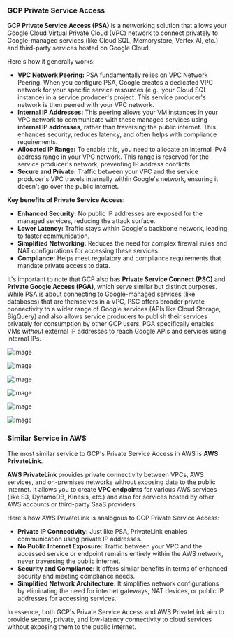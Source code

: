 ### GCP Private Service Access

**GCP Private Service Access (PSA)** is a networking solution that allows your Google Cloud Virtual Private Cloud (VPC) network to connect privately to Google-managed services (like Cloud SQL, Memorystore, Vertex AI, etc.) and third-party services hosted on Google Cloud.

Here's how it generally works:

* **VPC Network Peering:** PSA fundamentally relies on VPC Network Peering. When you configure PSA, Google creates a dedicated VPC network for your specific service resources (e.g., your Cloud SQL instance) in a service producer's project. This service producer's network is then peered with your VPC network.
* **Internal IP Addresses:** This peering allows your VM instances in your VPC network to communicate with these managed services using **internal IP addresses**, rather than traversing the public internet. This enhances security, reduces latency, and often helps with compliance requirements.
* **Allocated IP Range:** To enable this, you need to allocate an internal IPv4 address range in your VPC network. This range is reserved for the service producer's network, preventing IP address conflicts.
* **Secure and Private:** Traffic between your VPC and the service producer's VPC travels internally within Google's network, ensuring it doesn't go over the public internet.

**Key benefits of Private Service Access:**

* **Enhanced Security:** No public IP addresses are exposed for the managed services, reducing the attack surface.
* **Lower Latency:** Traffic stays within Google's backbone network, leading to faster communication.
* **Simplified Networking:** Reduces the need for complex firewall rules and NAT configurations for accessing these services.
* **Compliance:** Helps meet regulatory and compliance requirements that mandate private access to data.

It's important to note that GCP also has **Private Service Connect (PSC)** and **Private Google Access (PGA)**, which serve similar but distinct purposes. While PSA is about connecting to Google-managed services (like databases) that are themselves in a VPC, PSC offers broader private connectivity to a wider range of Google services (APIs like Cloud Storage, BigQuery) and also allows service producers to publish their services privately for consumption by other GCP users. PGA specifically enables VMs *without* external IP addresses to reach Google APIs and services using internal IPs.


![image](https://github.com/user-attachments/assets/f7df0427-a4be-4e4b-8286-8cc725d2613f)


![image](https://github.com/user-attachments/assets/fc2926f0-62ef-41e8-80f0-3961ca82c97a)

![image](https://github.com/user-attachments/assets/9cb19d32-6f7f-485a-b23b-3df39bb08f60)

![image](https://github.com/user-attachments/assets/c952b25f-aab2-42d1-988c-283307820917)


![image](https://github.com/user-attachments/assets/8a168d40-7558-4b81-b892-66a40b5451e4)

![image](https://github.com/user-attachments/assets/a3b9ac22-a441-40dc-b16e-ebd6fe6ad7ab)


### Similar Service in AWS

The most similar service to GCP's Private Service Access in AWS is **AWS PrivateLink**.

**AWS PrivateLink** provides private connectivity between VPCs, AWS services, and on-premises networks without exposing data to the public internet. It allows you to create **VPC endpoints** for various AWS services (like S3, DynamoDB, Kinesis, etc.) and also for services hosted by other AWS accounts or third-party SaaS providers.

Here's how AWS PrivateLink is analogous to GCP Private Service Access:

* **Private IP Connectivity:** Just like PSA, PrivateLink enables communication using private IP addresses.
* **No Public Internet Exposure:** Traffic between your VPC and the accessed service or endpoint remains entirely within the AWS network, never traversing the public internet.
* **Security and Compliance:** It offers similar benefits in terms of enhanced security and meeting compliance needs.
* **Simplified Network Architecture:** It simplifies network configurations by eliminating the need for internet gateways, NAT devices, or public IP addresses for accessing services.

In essence, both GCP's Private Service Access and AWS PrivateLink aim to provide secure, private, and low-latency connectivity to cloud services without exposing them to the public internet.
